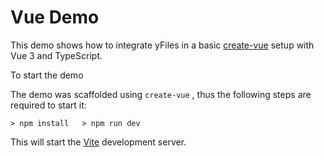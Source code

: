 <!--
 //////////////////////////////////////////////////////////////////////////////
 // @license
 // This file is part of yFiles for HTML 2.6.0.3.
 // Use is subject to license terms.
 //
 // Copyright (c) 2000-2024 by yWorks GmbH, Vor dem Kreuzberg 28,
 // 72070 Tuebingen, Germany. All rights reserved.
 //
 //////////////////////////////////////////////////////////////////////////////
-->
# Vue Demo

This demo shows how to integrate yFiles in a basic [create-vue](https://github.com/vuejs/create-vue) setup with Vue 3 and TypeScript.

To start the demo

The demo was scaffolded using `create-vue` , thus the following steps are required to start it:

`> npm install   > npm run dev`

This will start the [Vite](https://vitejs.dev/) development server.

